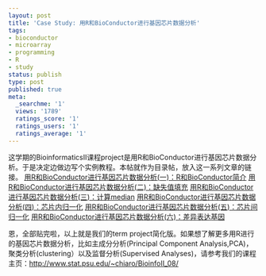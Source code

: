 ```yaml
---
layout: post
title: 'Case Study: 用R和BioConductor进行基因芯片数据分析'
tags:
- bioconductor
- microarray
- programming
- R
- study
status: publish
type: post
published: true
meta:
  _searchme: '1'
  views: '1789'
  ratings_score: '1'
  ratings_users: '1'
  ratings_average: '1'
---
```

这学期的BioinformaticsII课程project是用R和BioConductor进行基因芯片数据分析。于是决定边做边写个实例教程。本帖就作为目录帖，放入这一系列文章的链接。
<a rel="bookmark" href="http://azaleasays.com/2008/05/01/microarray-data-analysis-using-r-and-bioconductor-step1-introduction/">用R和BioConductor进行基因芯片数据分析(一)：R和BioConductor简介</a>
<a rel="bookmark" href="http://azaleasays.com/2008/05/02/microarray-data-analysis-using-r-and-bioconductor-step2-missing-value-imputation/">用R和BioConductor进行基因芯片数据分析(二)：缺失值填充</a>
<a rel="bookmark" href="http://azaleasays.com/2008/05/03/microarray-data-analysis-using-r-and-bioconductor-step3-median-calculation/">用R和BioConductor进行基因芯片数据分析(三)：计算median</a>
<a rel="bookmark" href="http://azaleasays.com/2008/05/05/microarray-data-analysis-using-r-and-bioconductor-step4-within-array-normalization/">用R和BioConductor进行基因芯片数据分析(四)：芯片内归一化</a>
<a rel="bookmark" href="http://azaleasays.com/2008/05/05/microarray-data-analysis-using-r-and-bioconductor-step5-between-array-normalization/">用R和BioConductor进行基因芯片数据分析(五)：芯片间归一化</a>
<a rel="bookmark" href="http://azaleasays.com/2008/05/09/microarray-data-analysis-using-r-and-bioconductor-step6-differentially-expressed-genes/">用R和BioConductor进行基因芯片数据分析(六)：差异表达基因</a>

恩，全部贴完啦，以上就是我们的term project简化版。如果想了解更多用R进行的基因芯片数据分析，比如主成分分析(Principal Component Analysis,PCA)，聚类分析(clustering）以及监督分析(Supervised Analyses)，请参考我们的课程主页：<a href="http://www.stat.psu.edu/~chiaro/BioinfoII_08/">http://www.stat.psu.edu/~chiaro/BioinfoII_08/</a>